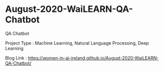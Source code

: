 # August-2020-WaiLEARN-QA-Chatbot

QA Chatbot

Project Type : Machine Learning, Natural Language Processing, Deep Learning

Blog Link : https://women-in-ai-ireland.github.io/August-2020-WaiLEARN-QA-Chatbot/
